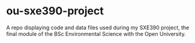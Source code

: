 # ou-sxe390-project
A repo displaying code and data files used during my SXE390 project, the final module of the BSc Environmental Science with the Open University.
